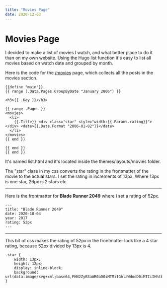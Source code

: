 ```yaml
---
title: "Movies Page"
date: 2020-12-03
---
```


# Movies Page

I decided to make a list of movies I watch, and what better place to do it than on my own website. 
Using the Hugo list function it's easy to list all movies based on watch date and grouped by month.

Here is the code for the <a href="/movies">/movies</a> page, which collects all the posts in the movies section.

```
{{define "main"}} 
{{ range (.Data.Pages.GroupByDate "January 2006") }}

<h3>{{ .Key }}</h3>

{{ range .Pages }}
<movies>
  <li>
    {{.Title}} <div class="star" style="width:{{.Params.rating}}"></div> <date>{{.Date.Format "2006-01-02"}}</date>
  </li>
</movies>
{{ end }}

{{ end }}
{{ end }}
```
It's named list.html and it's located inside the themes/layouts/movies folder.

The "star" class in my css converts the rating in the frontmatter of the movie to the actual stars. I set the rating in increments of 13px. 
Where 13px is one star, 26px is 2 stars etc.

---

Here is the frontmatter for **Blade Runner 2049** where I set a rating of 52px.

```
---
title: "Blade Runner 2049"
date: 2020-10-04
year: 2017
rating: 52px
---
```

---

This bit of css makes the rating of 52px in the frontmatter look like a 4 star rating, because 52px divided by 13px is 4.

```
.star {
    width: 13px;
    height: 12px;
    display: inline-block;
    background: url(data:image/svg+xml;base64,PHN2ZyB3aWR0aD0iMTMiIGhlaWdodD0iMTIiIHhtbG5zPSJodHRwOi8vd3d3LnczLm9yZy8yMDAwL3N2ZyI+PHBhdGggZD0iTTYuMzA5IDkuMjJMMi40MDkgMTJsMS40NC00LjU2N0wwIDQuNTgzbDQuNzg4LS4wNDJMNi4zMDggMCA3LjgzIDQuNTRsNC43ODkuMDQ0LTMuODUgMi44NDlMMTAuMjA5IDEyeiIgZmlsbC1ydWxlPSJldmVub2RkIi8+PC9zdmc+);
}
```
